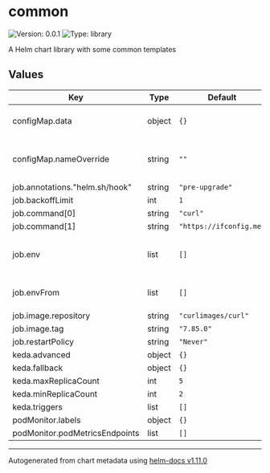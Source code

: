 # common

![Version: 0.0.1](https://img.shields.io/badge/Version-0.0.1-informational?style=flat-square) ![Type: library](https://img.shields.io/badge/Type-library-informational?style=flat-square)

A Helm chart library with some common templates

## Values

| Key | Type | Default | Description |
|-----|------|---------|-------------|
| configMap.data | object | `{}` | values of the resulting ConfigMap |
| configMap.nameOverride | string | `""` | resulting ConfigMap name override |
| job.annotations."helm.sh/hook" | string | `"pre-upgrade"` |  |
| job.backoffLimit | int | `1` |  |
| job.command[0] | string | `"curl"` |  |
| job.command[1] | string | `"https://ifconfig.me"` |  |
| job.env | list | `[]` | Environment variables to pass to job container |
| job.envFrom | list | `[]` | envFrom to pass to job container |
| job.image.repository | string | `"curlimages/curl"` |  |
| job.image.tag | string | `"7.85.0"` |  |
| job.restartPolicy | string | `"Never"` |  |
| keda.advanced | object | `{}` |  |
| keda.fallback | object | `{}` |  |
| keda.maxReplicaCount | int | `5` |  |
| keda.minReplicaCount | int | `2` |  |
| keda.triggers | list | `[]` |  |
| podMonitor.labels | object | `{}` |  |
| podMonitor.podMetricsEndpoints | list | `[]` |  |

----------------------------------------------
Autogenerated from chart metadata using [helm-docs v1.11.0](https://github.com/norwoodj/helm-docs/releases/v1.11.0)
